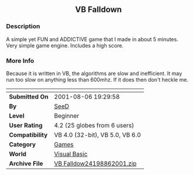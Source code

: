 ﻿<div align="center">

## VB Falldown


</div>

### Description

A simple yet FUN and ADDICTIVE game that I made in about 5 minutes. Very simple game engine. Includes a high score.
 
### More Info
 
Because it is written in VB, the algorithms are slow and inefficient. It may run too slow on anything less than 600mhz. If it does then don't heckle me.


<span>             |<span>
---                |---
**Submitted On**   |2001-08-06 19:29:58
**By**             |[SeeD](https://github.com/Planet-Source-Code/PSCIndex/blob/master/ByAuthor/seed.md)
**Level**          |Beginner
**User Rating**    |4.2 (25 globes from 6 users)
**Compatibility**  |VB 4\.0 \(32\-bit\), VB 5\.0, VB 6\.0
**Category**       |[Games](https://github.com/Planet-Source-Code/PSCIndex/blob/master/ByCategory/games__1-38.md)
**World**          |[Visual Basic](https://github.com/Planet-Source-Code/PSCIndex/blob/master/ByWorld/visual-basic.md)
**Archive File**   |[VB Falldow24198862001\.zip](https://github.com/Planet-Source-Code/seed-vb-falldown__1-25921/archive/master.zip)








